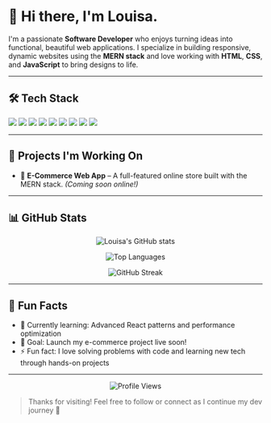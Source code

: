 # 👋 Hi there, I'm Louisa.

I'm a passionate **Software Developer** who enjoys turning ideas into functional, beautiful web applications. I specialize in building responsive, dynamic websites using the **MERN stack** and love working with **HTML**, **CSS**, and **JavaScript** to bring designs to life.

---

## 🛠️ Tech Stack

<p align="left">
  <img src="https://img.shields.io/badge/HTML5-E34F26?style=flat-square&logo=html5&logoColor=white" />
  <img src="https://img.shields.io/badge/CSS3-1572B6?style=flat-square&logo=css3&logoColor=white" />
  <img src="https://img.shields.io/badge/JavaScript-F7DF1E?style=flat-square&logo=javascript&logoColor=black" />
  <img src="https://img.shields.io/badge/React-61DAFB?style=flat-square&logo=react&logoColor=black" />
  <img src="https://img.shields.io/badge/Node.js-339933?style=flat-square&logo=node.js&logoColor=white" />
  <img src="https://img.shields.io/badge/Express.js-000000?style=flat-square&logo=express&logoColor=white" />
  <img src="https://img.shields.io/badge/MongoDB-47A248?style=flat-square&logo=mongodb&logoColor=white" />
  <img src="https://img.shields.io/badge/Git-F05032?style=flat-square&logo=git&logoColor=white" />
  <img src="https://img.shields.io/badge/SQL-4479A1?style=flat-square&logo=sqlite&logoColor=white" />
</p>

---

## 🧩 Projects I'm Working On

- 🛒 **E-Commerce Web App** – A full-featured online store built with the MERN stack. *(Coming soon online!)*

---

## 📊 GitHub Stats

<p align="center">
  <img src="https://github-readme-stats.vercel.app/api?username=Louisa-Otoo&show_icons=true&theme=tokyonight" alt="Louisa's GitHub stats" />
</p>

<p align="center">
  <img src="https://github-readme-stats.vercel.app/api/top-langs/?username=Louisa-Otoo&layout=compact&theme=tokyonight" alt="Top Languages" />
</p>

<p align="center">
  <img src="https://github-readme-streak-stats.herokuapp.com/?user=Louisa-Otoo&theme=tokyonight" alt="GitHub Streak" />
</p>

---

## 💬 Fun Facts

- 🌱 Currently learning: Advanced React patterns and performance optimization
- 🎯 Goal: Launch my e-commerce project live soon!
- ⚡ Fun fact: I love solving problems with code and learning new tech through hands-on projects

---

<p align="center">
  <img src="https://komarev.com/ghpvc/?username=Louisa-Otoo&style=flat-square&color=blue" alt="Profile Views" />
</p>

> Thanks for visiting! Feel free to follow or connect as I continue my dev journey 🚀
